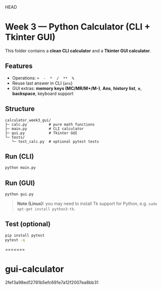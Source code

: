  HEAD

# Week 3 — Python Calculator (CLI + Tkinter GUI)

This folder contains a **clean CLI calculator** and a **Tkinter GUI calculator**.

## Features
- Operations: `+  -  *  /  **  %`
- Reuse last answer in CLI (`ans`)
- GUI extras: **memory keys (MC/MR/M+/M-)**, **Ans**, **history list**, **±**, **backspace**, keyboard support

## Structure
```
calculator_week3_gui/
├─ calc.py          # pure math functions
├─ main.py          # CLI calculator
├─ gui.py           # Tkinter GUI
└─ tests/
   └─ test_calc.py  # optional pytest tests
```

## Run (CLI)
```bash
python main.py
```

## Run (GUI)
```bash
python gui.py
```

> **Note (Linux):** you may need to install Tk support for Python, e.g. `sudo apt-get install python3-tk`.

## Test (optional)
```bash
pip install pytest
pytest -q
```
=======
# gui-calculator
 2fef3a98ed12781b5efc691e7a12f2007ea8bb31
